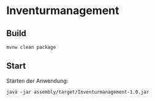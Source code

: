 # Inventurmanagement

## Build
````
mvnw clean package
````

## Start
Starten der Anwendung:
````
java -jar assembly/target/Inventurmanagement-1.0.jar
````